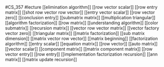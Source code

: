 #CS_357
#lecture
[[elimination algorithm]]
[[row vector scalar]]
[[row entry matrix]]
[[shot row vector row vector]]
[[entry vector scalar]]
[[row vector zero]]
[[conclusion entry]]
[[submatrix matrix]]
[[multiplication triangular]]
[[algorithm factorization]]
[[row matrix]]
[[understanding algorithm]]
[[color submatrix]]
[[recursion matrix]]
[[vector row vector matrix]]
[[vector factory vector zero]]
[[triangular matrix]]
[[matrix factorization]]
[[sub matrix dimension]]
[[matrix vector row vector]]
[[matrix beginning]]
[[factorization algorithm]]
[[entry scalar]]
[[equation matrix]]
[[row vector]]
[[auto matrix]]
[[vector scalar]]
[[component matrix]]
[[matrix component matrix]]
[[row vector entry]]
[[row entry]]
[[implementation factorization recursion]]
[[ann matrix]]
[[matrix update recursion]]
